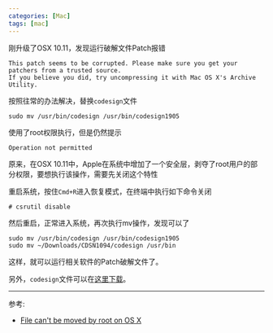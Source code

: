 ```yaml
---
categories: [Mac]
tags: [mac]
---
```


刚升级了OSX 10.11，发现运行破解文件Patch报错

    This patch seems to be corrupted. Please make sure you get your patchers from a trusted source.
    If you believe you did, try uncompressing it with Mac OS X's Archive Utility.

按照往常的办法解决，替换`codesign`文件

    sudo mv /usr/bin/codesign /usr/bin/codesign1905

使用了root权限执行，但是仍然提示

    Operation not permitted

<!--more-->

原来，在OSX 10.11中，Apple在系统中增加了一个安全层，剥夺了root用户的部分权限，要想执行该操作，需要先关闭这个特性

重启系统，按住`Cmd+R`进入恢复模式，在终端中执行如下命令关闭

    # csrutil disable

然后重启，正常进入系统，再次执行mv操作，发现可以了

    sudo mv /usr/bin/codesign /usr/bin/codesign1905
    sudo mv ~/Downloads/CDSN1094/codesign /usr/bin

这样，就可以运行相关软件的Patch破解文件了。

另外，`codesign`文件可以在[这里下载](http://pan.baidu.com/s/1bn0nVEB)。

---

参考:

- [File can't be moved by root on OS X](http://apple.stackexchange.com/questions/101328/file-cant-be-moved-by-root-on-os-x)
